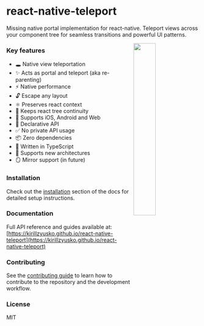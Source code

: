 # react-native-teleport

Missing native portal implementation for react-native. Teleport views across your component tree for seamless transitions and powerful UI patterns.

<div>
  <img align="right" width="34%" src="./gifs/demo.png?raw=true">
</div>

### Key features

- 🕳️ Native view teleportation
- ✨ Acts as portal and teleport (aka re-parenting)
- ⚡ Native performance
- 🔓 Escape any layout
- ⚛️ Preserves react context
- 🌲 Keeps react tree continuity
- 🚀 Supports iOS, Android and Web
- 📝 Declarative API
- ✅ No private API usage
- 📦 Zero dependencies
- 💪 Written in TypeScript
- 🧬 Supports new architectures
- 🪞 Mirror support (in future)

### Installation

Check out the [installation](https://kirillzyusko.github.io/react-native-teleport/docs/installation) section of the docs for detailed setup instructions.

### Documentation

Full API reference and guides available at:
[https://kirillzyusko.github.io/react-native-teleport](https://kirillzyusko.github.io/react-native-teleport)

### Contributing

See the [contributing guide](CONTRIBUTING.md) to learn how to contribute to the repository and the development workflow.

### License

MIT
